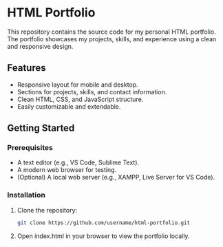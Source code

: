 # HTML Portfolio

This repository contains the source code for my personal HTML portfolio. The portfolio showcases my projects, skills, and experience using a clean and responsive design.

## Features
- Responsive layout for mobile and desktop.
- Sections for projects, skills, and contact information.
- Clean HTML, CSS, and JavaScript structure.
- Easily customizable and extendable.

## Getting Started

### Prerequisites
- A text editor (e.g., VS Code, Sublime Text).
- A modern web browser for testing.
- (Optional) A local web server (e.g., XAMPP, Live Server for VS Code).

### Installation
1. Clone the repository:  
   ```bash
   git clone https://github.com/username/html-portfolio.git

2. Open index.html in your browser to view the portfolio locally.
